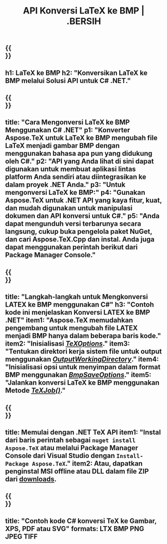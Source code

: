 ﻿---
translation: true
template: /_templates/_conversion-child-net.md
title: API Konversi LaTeX ke BMP | .BERSIH
description: Fungsi konversi LaTeX ke BMP. Integrasikan pustaka .NET lokal ini ke dalam proyek Anda atau gunakan aplikasi lintas platform untuk mengonversi LaTeX ke BMP.
keywords: lateks ke bmp api net, latex2bmp mengintegrasikan c#
url: /net/conversion/latex-to-bmp/
family: tex
platformtag: net
feature: conversion
informat: LATEX
outformat: BMP
otherformats: PNG JPEG TIFF PDF SVG XPS
---

{{<section banner>}}
---
h1: LaTeX ke BMP
h2: "Konversikan LaTeX ke BMP melalui Solusi API untuk C# .NET."
---

{{<section overview>}}
---
title: "Cara Mengonversi LaTeX ke BMP Menggunakan C# .NET"
p1: "Konverter Aspose.TeX untuk LaTeX ke BMP mengubah file LaTeX menjadi gambar BMP dengan menggunakan bahasa apa pun yang didukung oleh C#."
p2: "API yang Anda lihat di sini dapat digunakan untuk membuat aplikasi lintas platform Anda sendiri atau diintegrasikan ke dalam proyek .NET Anda."
p3: "Untuk mengonversi LaTeX ke BMP:"
p4: "Gunakan Aspose.TeX untuk .NET API yang kaya fitur, kuat, dan mudah digunakan untuk manipulasi dokumen dan API konversi untuk C#."
p5: "Anda dapat mengunduh versi terbarunya secara langsung, cukup buka pengelola paket NuGet, dan cari Aspose.TeX.Cpp dan instal. Anda juga dapat menggunakan perintah berikut dari Package Manager Console."
---

{{<section feature1>}}
---
title: "Langkah-langkah untuk Mengkonversi LATEX ke BMP menggunakan C#"
h3: "Contoh kode ini menjelaskan Konversi LATEX ke BMP .NET"
item1: "Aspose.TeX memudahkan pengembang untuk mengubah file LATEX menjadi BMP hanya dalam beberapa baris kode."
item2: "Inisialisasi [*TeXOptions*](https://reference.aspose.com/tex/net/aspose.tex/texoptions/)."
item3: "Tentukan direktori kerja sistem file untuk output menggunakan [*OutputWorkingDirectory*](https://reference.aspose.com/tex/net/aspose.tex/texoptions/outputworkingdirectory/)."
item4: "Inisialisasi opsi untuk menyimpan dalam format BMP menggunakan [*BmpSaveOptions*](https://reference.aspose.com/tex/net/aspose.tex.presentation.image/bmpsaveoptions/)."
item5: "Jalankan konversi LaTeX ke BMP menggunakan Metode [*TeXJob()*](https://reference.aspose.com/tex/net/aspose.tex/texjob/)."
---

{{<section feature2>}}
---
title: Memulai dengan .NET TeX API
item1: "Instal dari baris perintah sebagai ```nuget install Aspose.TeX``` atau melalui Package Manager Console dari Visual Studio dengan ```Install-Package Aspose.TeX```."
item2: Atau, dapatkan penginstal MSI offline atau DLL dalam file ZIP dari [downloads](https://downloads.aspose.com/tex/net).
---

{{<section widget>}}
---
title: "Contoh kode C# konversi TeX ke Gambar, XPS, PDF atau SVG"
formats: LTX BMP PNG JPEG TIFF
---

